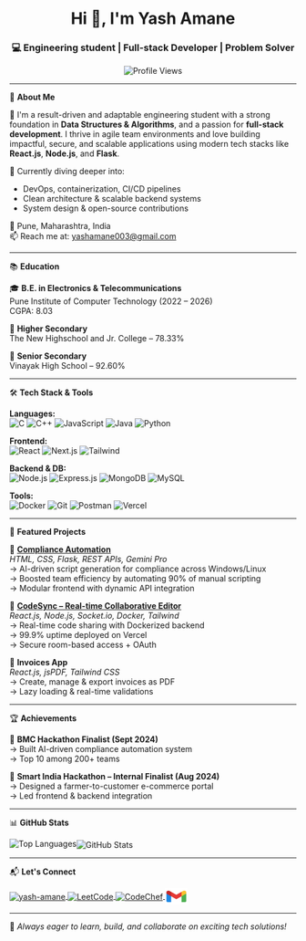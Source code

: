<h1 align="center">Hi 👋, I'm Yash Amane</h1>
<h3 align="center">💻 Engineering student | Full-stack Developer | Problem Solver</h3>

<p align="center">
  <img src="https://komarev.com/ghpvc/?username=yash-amane03&label=Profile%20views&color=0e75b6&style=flat" alt="Profile Views" />
</p>

---

🎯 **About Me**

🚀 I'm a result-driven and adaptable engineering student with a strong foundation in **Data Structures & Algorithms**, and a passion for **full-stack development**. I thrive in agile team environments and love building impactful, secure, and scalable applications using modern tech stacks like **React.js**, **Node.js**, and **Flask**.

🌱 Currently diving deeper into:
- DevOps, containerization, CI/CD pipelines
- Clean architecture & scalable backend systems
- System design & open-source contributions

📍 Pune, Maharashtra, India  
📫 Reach me at: yashamane003@gmail.com

---

📚 **Education**

🎓 **B.E. in Electronics & Telecommunications**  
Pune Institute of Computer Technology (2022 – 2026)  
CGPA: 8.03

🏫 **Higher Secondary**  
The New Highschool and Jr. College – 78.33%

🏫 **Senior Secondary**  
Vinayak High School – 92.60%

---

🛠️ **Tech Stack & Tools**

**Languages:**  
![C](https://img.shields.io/badge/C-00599C?style=flat&logo=c&logoColor=white)
![C++](https://img.shields.io/badge/C++-00599C?style=flat&logo=cplusplus&logoColor=white)
![JavaScript](https://img.shields.io/badge/JavaScript-F7DF1E?style=flat&logo=javascript&logoColor=black)
![Java](https://img.shields.io/badge/Java-ED8B00?style=flat&logo=java&logoColor=white)
![Python](https://img.shields.io/badge/Python-3776AB?style=flat&logo=python&logoColor=white)

**Frontend:**  
![React](https://img.shields.io/badge/React-61DAFB?style=flat&logo=react&logoColor=black)
![Next.js](https://img.shields.io/badge/Next.js-000000?style=flat&logo=nextdotjs&logoColor=white)
![Tailwind](https://img.shields.io/badge/Tailwind_CSS-38B2AC?style=flat&logo=tailwind-css&logoColor=white)

**Backend & DB:**  
![Node.js](https://img.shields.io/badge/Node.js-339933?style=flat&logo=node.js&logoColor=white)
![Express.js](https://img.shields.io/badge/Express.js-000000?style=flat&logo=express&logoColor=white)
![MongoDB](https://img.shields.io/badge/MongoDB-4EA94B?style=flat&logo=mongodb&logoColor=white)
![MySQL](https://img.shields.io/badge/MySQL-4479A1?style=flat&logo=mysql&logoColor=white)

**Tools:**  
![Docker](https://img.shields.io/badge/Docker-2496ED?style=flat&logo=docker&logoColor=white)
![Git](https://img.shields.io/badge/Git-F05032?style=flat&logo=git&logoColor=white)
![Postman](https://img.shields.io/badge/Postman-FF6C37?style=flat&logo=postman&logoColor=white)
![Vercel](https://img.shields.io/badge/Vercel-000000?style=flat&logo=vercel&logoColor=white)

---

💼 **Featured Projects**

🚀 [**Compliance Automation**](https://github.com/SameerX64/Compliance-Automation)  
*HTML, CSS, Flask, REST APIs, Gemini Pro*  
→ AI-driven script generation for compliance across Windows/Linux  
→ Boosted team efficiency by automating 90% of manual scripting  
→ Modular frontend with dynamic API integration  

🧠 [**CodeSync – Real-time Collaborative Editor**](https://github.com/Yash-Amane03/CodeSync)  
*React.js, Node.js, Socket.io, Docker, Tailwind*  
→ Real-time code sharing with Dockerized backend  
→ 99.9% uptime deployed on Vercel  
→ Secure room-based access + OAuth  

📄 **Invoices App**  
*React.js, jsPDF, Tailwind CSS*  
→ Create, manage & export invoices as PDF  
→ Lazy loading & real-time validations  

---

🏆 **Achievements**

🏅 **BMC Hackathon Finalist (Sept 2024)**  
→ Built AI-driven compliance automation system  
→ Top 10 among 200+ teams  

🏅 **Smart India Hackathon – Internal Finalist (Aug 2024)**  
→ Designed a farmer-to-customer e-commerce portal  
→ Led frontend & backend integration  

---

📊 **GitHub Stats**

<p>
  <img align="left" src="https://github-readme-stats.vercel.app/api/top-langs?username=yash-amane03&show_icons=true&locale=en&layout=compact" alt="Top Languages" />
</p>

<p>
  <img align="center" src="https://github-readme-stats.vercel.app/api?username=yash-amane03&show_icons=true&locale=en" alt="GitHub Stats" />
</p>

---

📬 **Let's Connect**

<a href="https://linkedin.com/in/yash-amane" target="blank">
  <img align="center" src="https://raw.githubusercontent.com/rahuldkjain/github-profile-readme-generator/master/src/images/icons/Social/linked-in-alt.svg" alt="yash-amane" height="30" width="40" />
</a>
<a href="https://leetcode.com/u/Yashhhx2004/" target="blank">
  <img align="center" src="https://raw.githubusercontent.com/rahuldkjain/github-profile-readme-generator/master/src/images/icons/Social/leetcode.svg" alt="LeetCode" height="30" width="40" />
</a>
<a href="https://www.codechef.com/users/yashamane03" target="blank">
  <img align="center" src="https://cdn.jsdelivr.net/npm/simple-icons@v3/icons/codechef.svg" alt="CodeChef" height="30" width="40" />
</a>
<a href="mailto:yashamane003@gmail.com">
  <img align="center" src="https://raw.githubusercontent.com/rahuldkjain/github-profile-readme-generator/master/src/images/icons/Social/gmail.svg" alt="Gmail" height="30" width="40" />
</a>

---

🌟 *Always eager to learn, build, and collaborate on exciting tech solutions!*
